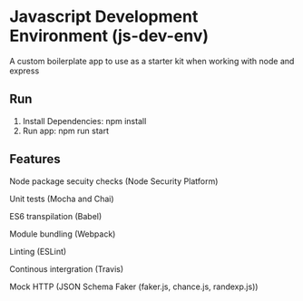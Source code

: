 # Javascript Development Environment (js-dev-env)
A custom boilerplate app to use as a starter kit when working with node and express

## Run
1) Install Dependencies: npm install
2) Run app: npm run start

## Features
 Node package secuity checks (Node Security Platform)
 
 Unit tests (Mocha and Chai)
 
 ES6 transpilation (Babel)
 
 Module bundling (Webpack)
 
 Linting (ESLint)
 
 Continous intergration (Travis)
 
 Mock HTTP (JSON Schema Faker (faker.js, chance.js, randexp.js))
